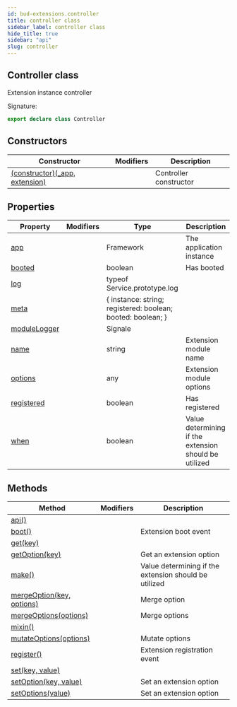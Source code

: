 ```yaml
---
id: bud-extensions.controller
title: controller class
sidebar_label: controller class
hide_title: true
sidebar: "api"
slug: controller
---
```


## Controller class

Extension instance controller

Signature:

```typescript
export declare class Controller
```

## Constructors

| Constructor                                                                   | Modifiers | Description            |
| ----------------------------------------------------------------------------- | --------- | ---------------------- |
| [(constructor)(\_app, extension)](/api/bud-extensions/controller/constructor) |           | Controller constructor |

## Properties

| Property                                                    | Modifiers | Type                                                        | Description                                           |
| ----------------------------------------------------------- | --------- | ----------------------------------------------------------- | ----------------------------------------------------- |
| [app](/api/bud-extensions/controller/app)                   |           | Framework                                                   | The application instance                              |
| [booted](/api/bud-extensions/controller/booted)             |           | boolean                                                     | Has booted                                            |
| [log](/api/bud-extensions/controller/log)                   |           | typeof Service.prototype.log                                |                                                       |
| [meta](/api/bud-extensions/controller/meta)                 |           | { instance: string; registered: boolean; booted: boolean; } |                                                       |
| [moduleLogger](/api/bud-extensions/controller/modulelogger) |           | Signale                                                     |                                                       |
| [name](/api/bud-extensions/controller/name)                 |           | string                                                      | Extension module name                                 |
| [options](/api/bud-extensions/controller/options)           |           | any                                                         | Extension module options                              |
| [registered](/api/bud-extensions/controller/registered)     |           | boolean                                                     | Has registered                                        |
| [when](/api/bud-extensions/controller/when)                 |           | boolean                                                     | Value determining if the extension should be utilized |

## Methods

| Method                                                                  | Modifiers | Description                                           |
| ----------------------------------------------------------------------- | --------- | ----------------------------------------------------- |
| [api()](/api/bud-extensions/controller/api)                             |           |                                                       |
| [boot()](/api/bud-extensions/controller/boot)                           |           | Extension boot event                                  |
| [get(key)](/api/bud-extensions/controller/get)                          |           |                                                       |
| [getOption(key)](/api/bud-extensions/controller/getoption)              |           | Get an extension option                               |
| [make()](/api/bud-extensions/controller/make)                           |           | Value determining if the extension should be utilized |
| [mergeOption(key, options)](/api/bud-extensions/controller/mergeoption) |           | Merge option                                          |
| [mergeOptions(options)](/api/bud-extensions/controller/mergeoptions)    |           | Merge options                                         |
| [mixin()](/api/bud-extensions/controller/mixin)                         |           |                                                       |
| [mutateOptions(options)](/api/bud-extensions/controller/mutateoptions)  |           | Mutate options                                        |
| [register()](/api/bud-extensions/controller/register)                   |           | Extension registration event                          |
| [set(key, value)](/api/bud-extensions/controller/set)                   |           |                                                       |
| [setOption(key, value)](/api/bud-extensions/controller/setoption)       |           | Set an extension option                               |
| [setOptions(value)](/api/bud-extensions/controller/setoptions)          |           | Set an extension option                               |
